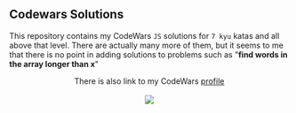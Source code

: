 ## Codewars Solutions

This repository contains my CodeWars `JS` solutions for `7 kyu` katas and all above that level.
There are actually many more of them, but it seems to me that there is no point in adding solutions 
to problems such as "**find words in the array longer than x**"

<div align="center">
  <div>There is also link to my CodeWars <a href="https://www.codewars.com/users/Numer">profile</a></div>
  <br>
  <img  src="https://www.codewars.com/users/Numer/badges/large" />
</div>
